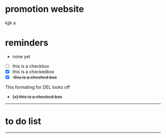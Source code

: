 # promotion website
kjjk a

# reminders
- none yet 

- [ ] this is a checkbox
- [x] this is a checkedbox
- [x] <del> this is a cheched box </del>

This formating for DEL looks off
- <del> [x] this is a checked box </del>
---

# to do list 


---